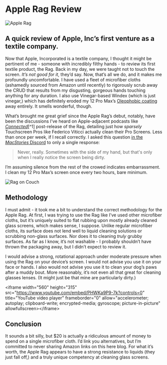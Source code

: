 # Apple Rag Review

![Apple Rag][image-1]

## A quick review of Apple, Inc’s first venture as a textile company.

Now that Apple, Incorporated is a textile company, I thought it might be pertinent of me - someone with incredibly filthy hands - to review its first textile product, the Rag. Back in my day, we were taught not to touch the screen. *It’s not good for it*, they’d say. Now, that’s all we do, and it makes me profoundly uncomfortable. I have used a fleet of microfiber cloths (ashamedly sourced from Amazon until recently) to rigorously scrub away the CRUD that results from my disgusting, gorgeous hands touching anything for any duration. I also use Vinegar-based Windex (which is just vinegar,) which has definitely eroded my 12 Pro Max’s [Oleophobic coating][1] away entirely. It smells wonderful, though.

What’s brought me great grief since the Apple Rag’s debut, notably, have been the discussions I’ve heard on Apple-adjacent podcasts like [*Connected*][2][^1] post-release of the Rag, detailing just how *sparsely* Touchscreen Pros like Federico Viticci actually clean their Pro Screens. Less than once per week, if I recall correctly. I asked this question [in the *MacStories* Discord][3] to only a single response:

> Never, really. Sometimes with the side of my hand, but that's only when I really notice the screen being dirty.

I’m assuming silence from the rest of the crowed indicates embarrassment. I clean my 12 Pro Max’s screen once every two hours, bare minimum.

![Rag on Couch][image-2]

## Methodology

I must admit - it took me a bit to understand the correct methodology for the Apple Rag. At first, I was trying to use the Rag like I’ve used other microfiber cloths, but it’s uniquely suited to flat rubbing upon mostly already cleaned glass screens, which makes sense, I suppose. Unlike regular microfiber cloths, its surface does not lend well to liquid cleaning solutions or scrubbing non-glass surfaces. Nor does it to cleaning *truly* grubby surfaces. As far as I know, it’s not washable - I probably shouldn’t have thrown the packaging away, but I didn’t expect to review it.

I would advise a strong, rotational approach under moderate pressure when using the Rag on your device’s screen. I would not advise you use it on your face or hands. I also would not advise you use it to clean your dog’s paws after a muddy bout. More reasonably, it’s not even all that great for cleaning glasses lenses. (It might just be that mine are particularly dirty.)

\<iframe width="560" height="315" src="https://www.youtube.com/embed/PHWKa9P9-7k?controls=0" title="YouTube video player" frameborder="0" allow="accelerometer; autoplay; clipboard-write; encrypted-media; gyroscope; picture-in-picture" allowfullscreen\>\</iframe\>

## Conclusion

It sounds a bit silly, but $20 is actually a ridiculous amount of money to spend on a single microfiber cloth. I’d link you alternatives, but I’m committed to never sharing Amazon links on this here blog. For what it’s worth, the Apple Rag appears to have a strong resistance to liquids (they just fall off,) and a truly unique competency at cleaning glass screens.

[1]:	https://discussions.apple.com/thread/251502745
[2]:	https://www.relay.fm/connected
[3]:	https://discord.com/channels/836622115435184162/836622115880828961/947175164800565248

[image-1]:	https://user-images.githubusercontent.com/43663476/155785511-14f16190-1a42-4afc-b69c-6b1377dba6ae.jpeg
[image-2]:	https://user-images.githubusercontent.com/43663476/155851075-a933d702-8fd0-480d-aaae-a4322d2e46a6.jpeg